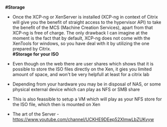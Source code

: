 **#Storage**<br>
+ Once the XCP-ng or XenServer is installed (XCP-ng in context of Citrix will give you the benefit of straight access to the hypervisor API) to take the benefit of the MCS (Machine Creation Services), apart from that XCP-ng is free of charge. The only drawback I can imagine at the moment is the fact that by default, XCP-ng does not come with the XenTools for windows, so you have deal with it by utilizing the one prepared by Citrix.<br>
**#Storage for your ISO**<br>
+ Even though on the web there are user shares which shows that it is possible to store the ISO files directly on the Xen, it gies you limited amount of space, and won't be very helpfull at least for a citrix lab<br>
+ Depending from your hardware you may be in disposal of NAS, or some physical external device which can play as NFS or SMB share<br>
+ This is also feassible to setup a VM which will play as your NFS store for the ISO file, which then is mounted on Xen<br>

+ The art of the Server - https://www.youtube.com/channel/UCKHE9DEep52XlmwLbZUKvyw<br>
